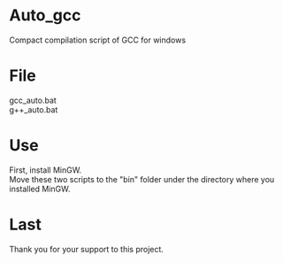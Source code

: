 # Auto_gcc
Compact compilation script of GCC for windows  
# File
gcc_auto.bat  
g++_auto.bat  
# Use
First, install MinGW.  
Move these two scripts to the "bin" folder under the directory where you installed MinGW.  
# Last
Thank you for your support to this project.  